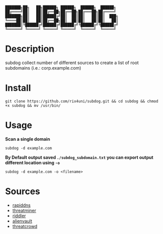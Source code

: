 ```

███████╗██╗   ██╗██████╗ ██████╗  ██████╗  ██████╗ 
██╔════╝██║   ██║██╔══██╗██╔══██╗██╔═══██╗██╔════╝ 
███████╗██║   ██║██████╔╝██║  ██║██║   ██║██║  ███╗
╚════██║██║   ██║██╔══██╗██║  ██║██║   ██║██║   ██║
███████║╚██████╔╝██████╔╝██████╔╝╚██████╔╝╚██████╔╝
╚══════╝ ╚═════╝ ╚═════╝ ╚═════╝  ╚═════╝  ╚═════╝  

```
       
# Description
subdog collect number of different sources to create a list of root subdomains (i.e.: corp.example.com)                                         

# Install
```
git clone https://github.com/rix4uni/subdog.git && cd subdog && chmod +x subdog && mv /usr/bin/
```

# Usage

**Scan a single domain**
```
subdog -d example.com
```

**By Default output saved `./subdog_subdomain.txt` you can export output different location using `-o`**
```
subdog -d example.com -o <filename>
```

# Sources 
- [rapiddns](https://rapiddns.io)
- [threatminer](https://api.threatminer.org) 
- [riddler](https://riddler.io)
- [alienvault](https://otx.alienvault.com)
- [threatcrowd](https://www.threatcrowd.org)
